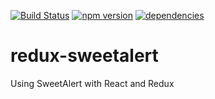 [![Build Status](https://travis-ci.org/mrstebo/redux-sweetalert.svg?branch=master)](https://travis-ci.org/mrstebo/redux-sweetalert)
[![npm version](https://badge.fury.io/js/redux-sweetalert.svg)](https://badge.fury.io/js/redux-sweetalert)
[![dependencies](https://david-dm.org/mrstebo/redux-sweetalert.svg)](https://david-dm.org/mrstebo/redux-sweetalert)

# redux-sweetalert
Using SweetAlert with React and Redux
